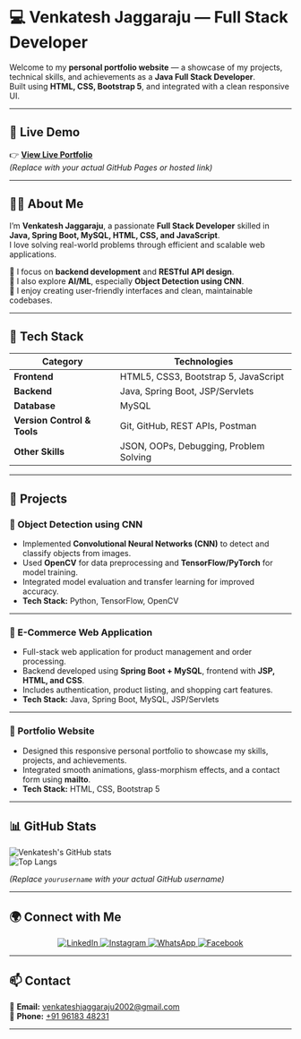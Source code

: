 # 💻 Venkatesh Jaggaraju — Full Stack Developer 

Welcome to my **personal portfolio website** — a showcase of my projects, technical skills, and achievements as a **Java Full Stack Developer**.  
Built using **HTML, CSS, Bootstrap 5**, and integrated with a clean responsive UI.

---

## 🚀 Live Demo

👉 **[View Live Portfolio](https://yourusername.github.io/portfolio/)**  
*(Replace with your actual GitHub Pages or hosted link)*

---

## 👨‍💻 About Me

I’m **Venkatesh Jaggaraju**, a passionate **Full Stack Developer** skilled in **Java, Spring Boot, MySQL, HTML, CSS, and JavaScript**.  
I love solving real-world problems through efficient and scalable web applications.  

🔹 I focus on **backend development** and **RESTful API design**.  
🔹 I also explore **AI/ML**, especially **Object Detection using CNN**.  
🔹 I enjoy creating user-friendly interfaces and clean, maintainable codebases.

---

## 🧠 Tech Stack

| Category | Technologies |
|-----------|--------------|
| **Frontend** | HTML5, CSS3, Bootstrap 5, JavaScript |
| **Backend** | Java, Spring Boot, JSP/Servlets |
| **Database** | MySQL |
| **Version Control & Tools** | Git, GitHub, REST APIs, Postman |
| **Other Skills** | JSON, OOPs, Debugging, Problem Solving |

---

## 💼 Projects

### 🧠 Object Detection using CNN
- Implemented **Convolutional Neural Networks (CNN)** to detect and classify objects from images.  
- Used **OpenCV** for data preprocessing and **TensorFlow/PyTorch** for model training.  
- Integrated model evaluation and transfer learning for improved accuracy.  
- **Tech Stack:** Python, TensorFlow, OpenCV  

---

### 🛒 E-Commerce Web Application
- Full-stack web application for product management and order processing.  
- Backend developed using **Spring Boot + MySQL**, frontend with **JSP, HTML, and CSS**.  
- Includes authentication, product listing, and shopping cart features.  
- **Tech Stack:** Java, Spring Boot, MySQL, JSP/Servlets  

---

### 🧾 Portfolio Website
- Designed this responsive personal portfolio to showcase my skills, projects, and achievements.  
- Integrated smooth animations, glass-morphism effects, and a contact form using **mailto**.  
- **Tech Stack:** HTML, CSS, Bootstrap 5  

---

## 📊 GitHub Stats

![Venkatesh's GitHub stats](https://github-readme-stats.vercel.app/api?username=yourusername&show_icons=true&theme=tokyonight)  
![Top Langs](https://github-readme-stats.vercel.app/api/top-langs/?username=yourusername&layout=compact&theme=tokyonight)

*(Replace `yourusername` with your actual GitHub username)*

---

## 🌍 Connect with Me

<p align="center">
  <a href="https://www.linkedin.com/in/venkatesh-jaggaraju-648281259/" target="_blank">
    <img src="https://img.icons8.com/color/48/000000/linkedin.png" alt="LinkedIn"/>
  </a>
  <a href="https://www.instagram.com/" target="_blank">
    <img src="https://img.icons8.com/fluency/48/000000/instagram-new.png" alt="Instagram"/>
  </a>
  <a href="https://wa.me/919618348231" target="_blank">
    <img src="https://img.icons8.com/color/48/000000/whatsapp.png" alt="WhatsApp"/>
  </a>
  <a href="https://facebook.com/" target="_blank">
    <img src="https://img.icons8.com/color/48/000000/facebook-new.png" alt="Facebook"/>
  </a>
</p>

---

## 📫 Contact

📧 **Email:** [venkateshjaggaraju2002@gmail.com](mailto:venkateshjaggaraju2002@gmail.com)  
📱 **Phone:** [+91 96183 48231](tel:+919618348231)

---


